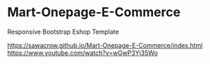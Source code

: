 # Mart-Onepage-E-Commerce
Responsive Bootstrap Eshop Template

https://sawacrow.github.io/Mart-Onepage-E-Commerce/index.html
https://www.youtube.com/watch?v=wGwP3Yj35Wo
